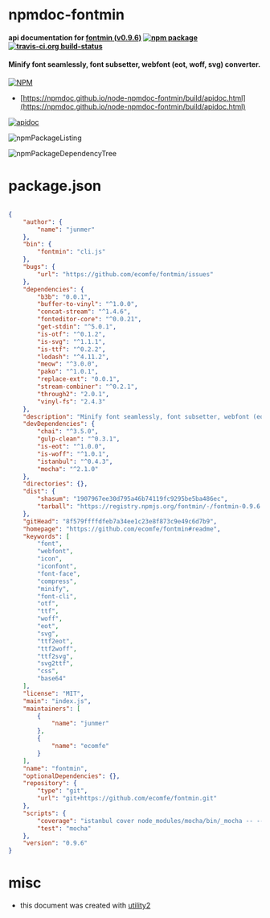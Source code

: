 # npmdoc-fontmin

#### api documentation for  [fontmin (v0.9.6)](https://github.com/ecomfe/fontmin#readme)  [![npm package](https://img.shields.io/npm/v/npmdoc-fontmin.svg?style=flat-square)](https://www.npmjs.org/package/npmdoc-fontmin) [![travis-ci.org build-status](https://api.travis-ci.org/npmdoc/node-npmdoc-fontmin.svg)](https://travis-ci.org/npmdoc/node-npmdoc-fontmin)

#### Minify font seamlessly, font subsetter, webfont (eot, woff, svg) converter.

[![NPM](https://nodei.co/npm/fontmin.png?downloads=true&downloadRank=true&stars=true)](https://www.npmjs.com/package/fontmin)

- [https://npmdoc.github.io/node-npmdoc-fontmin/build/apidoc.html](https://npmdoc.github.io/node-npmdoc-fontmin/build/apidoc.html)

[![apidoc](https://npmdoc.github.io/node-npmdoc-fontmin/build/screenCapture.buildCi.browser.%252Ftmp%252Fbuild%252Fapidoc.html.png)](https://npmdoc.github.io/node-npmdoc-fontmin/build/apidoc.html)

![npmPackageListing](https://npmdoc.github.io/node-npmdoc-fontmin/build/screenCapture.npmPackageListing.svg)

![npmPackageDependencyTree](https://npmdoc.github.io/node-npmdoc-fontmin/build/screenCapture.npmPackageDependencyTree.svg)



# package.json

```json

{
    "author": {
        "name": "junmer"
    },
    "bin": {
        "fontmin": "cli.js"
    },
    "bugs": {
        "url": "https://github.com/ecomfe/fontmin/issues"
    },
    "dependencies": {
        "b3b": "0.0.1",
        "buffer-to-vinyl": "^1.0.0",
        "concat-stream": "^1.4.6",
        "fonteditor-core": "^0.0.21",
        "get-stdin": "^5.0.1",
        "is-otf": "^0.1.2",
        "is-svg": "^1.1.1",
        "is-ttf": "^0.2.2",
        "lodash": "^4.11.2",
        "meow": "^3.0.0",
        "pako": "^1.0.1",
        "replace-ext": "0.0.1",
        "stream-combiner": "^0.2.1",
        "through2": "2.0.1",
        "vinyl-fs": "2.4.3"
    },
    "description": "Minify font seamlessly, font subsetter, webfont (eot, woff, svg) converter.",
    "devDependencies": {
        "chai": "^3.5.0",
        "gulp-clean": "^0.3.1",
        "is-eot": "^1.0.0",
        "is-woff": "^1.0.1",
        "istanbul": "^0.4.3",
        "mocha": "^2.1.0"
    },
    "directories": {},
    "dist": {
        "shasum": "1907967ee30d795a46b74119fc9295be5ba486ec",
        "tarball": "https://registry.npmjs.org/fontmin/-/fontmin-0.9.6.tgz"
    },
    "gitHead": "8f579ffffdfeb7a34ee1c23e8f873c9e49c6d7b9",
    "homepage": "https://github.com/ecomfe/fontmin#readme",
    "keywords": [
        "font",
        "webfont",
        "icon",
        "iconfont",
        "font-face",
        "compress",
        "minify",
        "font-cli",
        "otf",
        "ttf",
        "woff",
        "eot",
        "svg",
        "ttf2eot",
        "ttf2woff",
        "ttf2svg",
        "svg2ttf",
        "css",
        "base64"
    ],
    "license": "MIT",
    "main": "index.js",
    "maintainers": [
        {
            "name": "junmer"
        },
        {
            "name": "ecomfe"
        }
    ],
    "name": "fontmin",
    "optionalDependencies": {},
    "repository": {
        "type": "git",
        "url": "git+https://github.com/ecomfe/fontmin.git"
    },
    "scripts": {
        "coverage": "istanbul cover node_modules/mocha/bin/_mocha -- --reporter spec --check-leaks test/",
        "test": "mocha"
    },
    "version": "0.9.6"
}
```



# misc
- this document was created with [utility2](https://github.com/kaizhu256/node-utility2)
